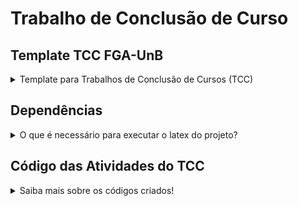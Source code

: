 # Trabalho de Conclusão de Curso

## Template TCC FGA-UnB

<details>
  <summary> Template para Trabalhos de Conclusão de Cursos (TCC) </summary>
Template para Trabalhos de Conclusão de Cursos (TCC) na Faculdade do Gama (FGA) em Latex.

Licenciado em Creative Commons Atribuição 3.0:
http://creativecommons.org/licenses/by/3.0/

Desenvolvido e adaptado pelo professor Edson Alves <edsomjr@gmail.com>.
</details>

## Dependências

<details>
  <summary> O que é necessário para executar o latex do projeto? </summary>
Para utilizar, certifique-se de ter instalados no seu ambiente o [Docker](https://docs.docker.com/engine/install/) e o [Docker-compose](https://docs.docker.com/compose/install/).

## Construindo imagem
Construa a imagem Docker que será utilizada com o comando:
```
docker-compose build latex
```

## Edição do template
Os arquivos para edição do template de TCC estão localizados na pasta `latex`. Depois de alterá-los utilizando um editor de texto, basta compilar os arquivos.

## Compilando o template de TCC e gerando o PDF
Execute o comando:
```
docker-compose up
```

Pronto! o PDF do seu projeto estará disponível em `latex/tcc.pdf`.


## Limpando 
Para limpar os arquivos gerados pelo latex:
```
docker-compose run latex bash -c 'make clean'
```
### FAQ

Caso você encontre algum erro na execução dos comandos acima, siga as instruções abaixo:

1. Adicione o grupo `docker` ao seu usuário com o comando
```
sudo usermod -a -G docker $USER
```

1. Altere as permissões do arquivo `/var/run/docker.sock` com o comando:
```
sudo chown $USER /var/run/docker.sock
```

1. Caso o Docker não esteja rodando, inicie o serviço (e agende o início automático no _boot_) com os comandos:
```
sudo systemctl enable docker
sudo systemctl start docker
```
</details>

## Código das Atividades do TCC

<details>
  <summary>Saiba mais sobre os códigos criados!</summary>

- [Código explicado e detalhado da Atividade 2](CodesTCC/Atividade2/explicacaoCodigoAT2.md)
- [Código explicado e detalhado da Atividade 3](CodesTCC/Atividade3/explicacaoCodigoAT3.md)


</details>
